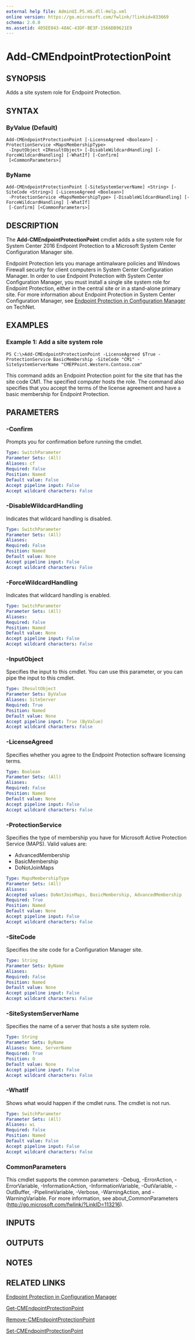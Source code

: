 ```yaml
---
external help file: AdminUI.PS.HS.dll-Help.xml
online version: https://go.microsoft.com/fwlink/?linkid=833669
schema: 2.0.0
ms.assetid: 405EE043-48AC-43DF-BE3F-1566DB9621E9
---
```


# Add-CMEndpointProtectionPoint

## SYNOPSIS
Adds a site system role for Endpoint Protection.

## SYNTAX

### ByValue (Default)
```
Add-CMEndpointProtectionPoint [-LicenseAgreed <Boolean>] -ProtectionService <MapsMembershipType>
 -InputObject <IResultObject> [-DisableWildcardHandling] [-ForceWildcardHandling] [-WhatIf] [-Confirm]
 [<CommonParameters>]
```

### ByName
```
Add-CMEndpointProtectionPoint [-SiteSystemServerName] <String> [-SiteCode <String>] [-LicenseAgreed <Boolean>]
 -ProtectionService <MapsMembershipType> [-DisableWildcardHandling] [-ForceWildcardHandling] [-WhatIf]
 [-Confirm] [<CommonParameters>]
```

## DESCRIPTION
The **Add-CMEndpointProtectionPoint** cmdlet adds a site system role for System Center 2016 Endpoint Protection to a Microsoft System Center Configuration Manager site.

Endpoint Protection lets you manage antimalware policies and Windows Firewall security for client computers in System Center Configuration Manager.
In order to use Endpoint Protection with System Center Configuration Manager, you must install a single site system role for Endpoint Protection, either in the central site or in a stand-alone primary site.
For more information about Endpoint Protection in System Center Configuration Manager, see [Endpoint Protection in Configuration Manager](http://go.microsoft.com/fwlink/?LinkId=268427) on TechNet.

## EXAMPLES

### Example 1: Add a site system role
```
PS C:\>Add-CMEndpointProtectionPoint -LicenseAgreed $True -ProtectionService BasicMembership -SiteCode "CM1" -SiteSystemServerName "CMEPPoint.Western.Contoso.com"
```

This command adds an Endpoint Protection point for the site that has the site code CM1.
The specified computer hosts the role.
The command also specifies that you accept the terms of the license agreement and have a basic membership for Endpoint Protection.

## PARAMETERS

### -Confirm
Prompts you for confirmation before running the cmdlet.

```yaml
Type: SwitchParameter
Parameter Sets: (All)
Aliases: cf
Required: False
Position: Named
Default value: False
Accept pipeline input: False
Accept wildcard characters: False
```

### -DisableWildcardHandling
Indicates that wildcard handling is disabled.

```yaml
Type: SwitchParameter
Parameter Sets: (All)
Aliases: 
Required: False
Position: Named
Default value: None
Accept pipeline input: False
Accept wildcard characters: False
```

### -ForceWildcardHandling
Indicates that wildcard handling is enabled.

```yaml
Type: SwitchParameter
Parameter Sets: (All)
Aliases: 
Required: False
Position: Named
Default value: None
Accept pipeline input: False
Accept wildcard characters: False
```

### -InputObject
Specifies the input to this cmdlet. 
You can use this parameter, or you can pipe the input to this cmdlet. 

```yaml
Type: IResultObject
Parameter Sets: ByValue
Aliases: SiteServer
Required: True
Position: Named
Default value: None
Accept pipeline input: True (ByValue)
Accept wildcard characters: False
```

### -LicenseAgreed
Specifies whether you agree to the Endpoint Protection software licensing terms.

```yaml
Type: Boolean
Parameter Sets: (All)
Aliases: 
Required: False
Position: Named
Default value: None
Accept pipeline input: False
Accept wildcard characters: False
```

### -ProtectionService
Specifies the type of membership you have for Microsoft Active Protection Service (MAPS).
Valid values are: 

- AdvancedMembership
- BasicMembership
- DoNotJoinMaps

```yaml
Type: MapsMembershipType
Parameter Sets: (All)
Aliases: 
Accepted values: DoNotJoinMaps, BasicMembership, AdvancedMembership
Required: True
Position: Named
Default value: None
Accept pipeline input: False
Accept wildcard characters: False
```

### -SiteCode
Specifies the site code for a Configuration Manager site.

```yaml
Type: String
Parameter Sets: ByName
Aliases: 
Required: False
Position: Named
Default value: None
Accept pipeline input: False
Accept wildcard characters: False
```

### -SiteSystemServerName
Specifies the name of a server that hosts a site system role.

```yaml
Type: String
Parameter Sets: ByName
Aliases: Name, ServerName
Required: True
Position: 0
Default value: None
Accept pipeline input: False
Accept wildcard characters: False
```

### -WhatIf
Shows what would happen if the cmdlet runs.
The cmdlet is not run.

```yaml
Type: SwitchParameter
Parameter Sets: (All)
Aliases: wi
Required: False
Position: Named
Default value: False
Accept pipeline input: False
Accept wildcard characters: False
```

### CommonParameters
This cmdlet supports the common parameters: -Debug, -ErrorAction, -ErrorVariable, -InformationAction, -InformationVariable, -OutVariable, -OutBuffer, -PipelineVariable, -Verbose, -WarningAction, and -WarningVariable. For more information, see about_CommonParameters (http://go.microsoft.com/fwlink/?LinkID=113216).

## INPUTS

## OUTPUTS

## NOTES

## RELATED LINKS

[Endpoint Protection in Configuration Manager](http://go.microsoft.com/fwlink/?LinkId=268427)

[Get-CMEndpointProtectionPoint](./Get-CMEndpointProtectionPoint.md)

[Remove-CMEndpointProtectionPoint](./Remove-CMEndpointProtectionPoint.md)

[Set-CMEndpointProtectionPoint](./Set-CMEndpointProtectionPoint.md)
